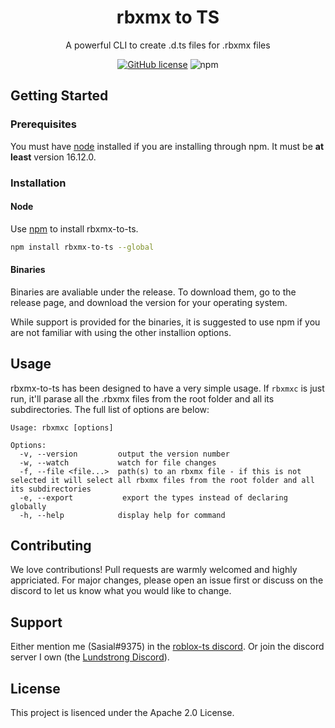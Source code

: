 <div align="center">

# rbxmx to TS
A powerful CLI to create .d.ts files for .rbxmx files

<a href="https://github.com/sasial-dev/rbxmx-to-ts/blob/master/LICENSE"><img alt="GitHub license" src="https://img.shields.io/github/license/sasial-dev/rbxmx-to-ts"></a>
<img alt="npm" src="https://img.shields.io/npm/v/rbxmx-to-ts">
</div>

## Getting Started

### Prerequisites

You must have [node](https://nodejs.org/) installed if you are installing through npm.
 It must be **at least** version 16.12.0.

### Installation

#### Node

Use [npm](https://npmjs.com/) to install rbxmx-to-ts.

```bash
npm install rbxmx-to-ts --global
```
<!-- TODO:
#### Foreman
You can add to your foreman.toml
```toml
[tools]
rojo = { source = "sasial-dev/rbxmx-to-ts", version = "2.0.0" }
``` 
-->

#### Binaries
Binaries are avaliable under the release. To download them, go to the release page, and download the version for your operating system.

While support is provided for the binaries, it is suggested to use npm if you are not familiar with using the other installion options.

## Usage

rbxmx-to-ts has been designed to have a very simple usage. If `rbxmxc` is just run, it'll parase all the .rbxmx files from the root folder and all its subdirectories. The full list of options are below:

```
Usage: rbxmxc [options]

Options:
  -v, --version         output the version number
  -w, --watch           watch for file changes
  -f, --file <file...>  path(s) to an rbxmx file - if this is not selected it will select all rbxmx files from the root folder and all its subdirectories
  -e, --export           export the types instead of declaring globally
  -h, --help            display help for command
```

## Contributing
We love contributions! Pull requests are warmly welcomed and highly appriciated. For major changes, please open an issue first or discuss on the discord to let us know what you would like to change.

## Support
Either mention me (Sasial#9375) in the [roblox-ts discord](https://discord.gg/G7sq9rQamM). Or join the discord server I own (the [Lundstrong Discord](https://discord.gg/2w9PmHZPwX)).

## License
This project is lisenced under the Apache 2.0 License.
